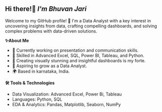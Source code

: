 ## Hi there!👋 *I'm Bhuvan Jari*

Welcome to my GitHub profile! 🚀 I'm a Data Analyst with a key interest in uncovering insights from data, crafting compelling dashboards, and solving complex problems with data-driven solutions.

**✨About Me**
- 🔭 Currently working on presentation and communication skills.
- 🎯 Skilled in Advanced Excel, SQL, Power BI, Tableau, and Python.
- 🎨 Creating visually stunning and insightful dashboards is my forte.
- 💼 Aspiring to grow as a Data Analyst.
- 🌍 Based in karnataka, India.

**🛠️ Tools & Technologies**
- Data Visualization: Advanced Excel, Power Bi, Tableau
- Languages: Python, SQL
- EDA & Analytics: Pandas, Matplotlib, Seaborn, NumPy
